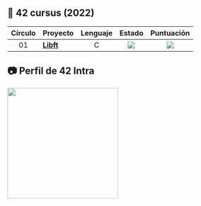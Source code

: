 ## :notebook_with_decorative_cover: 42 cursus (2022)

| Círculo | Proyecto                                                                              |            Lenguaje            |                                Estado                                        |	                                Puntuación                                        |
| :----: | :----------------------------------------------------------------------------------- | :----------------------------: | :----------------------------------------------------------------------------: |	 :----------------------------------------------------------------------------: |
|   01   | [**Libft**](https://github.com/albertoclaros/42cursus/tree/main/Libft)               |               C                |<img src="https://img.shields.io/badge/En progreso-orange?style=for-the-badge"> |	<img src="https://img.shields.io/badge/---grey?style=for-the-badge"> |

## :camera: Perfil de 42 Intra

<a href="https://profile.intra.42.fr/users/albclaro"><img src="https://ca.slack-edge.com/T039P7U66-U042ZN6C810-efc5e99380b3-512" width="250"></a>

